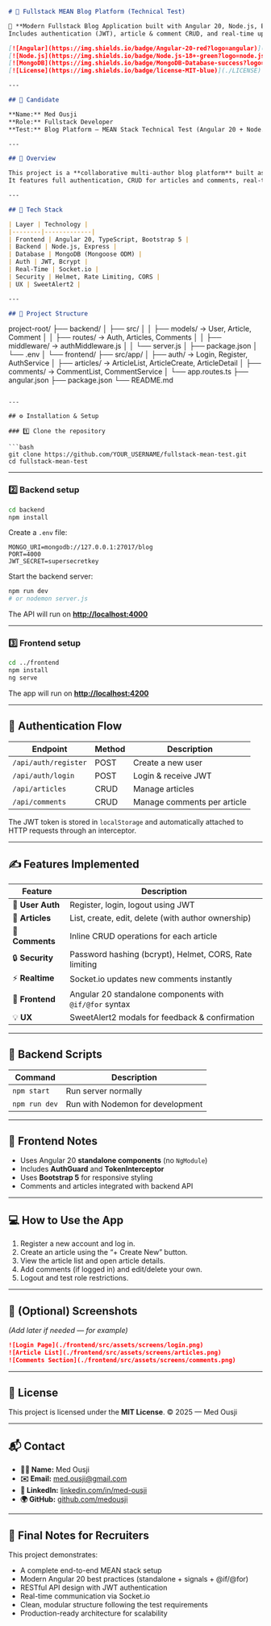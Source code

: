 
```markdown
# 🧩 Fullstack MEAN Blog Platform (Technical Test)

🚀 **Modern Fullstack Blog Application built with Angular 20, Node.js, Express, and MongoDB.**  
Includes authentication (JWT), article & comment CRUD, and real-time updates with Socket.io.  

[![Angular](https://img.shields.io/badge/Angular-20-red?logo=angular)](https://angular.io/)
[![Node.js](https://img.shields.io/badge/Node.js-18+-green?logo=node.js)](https://nodejs.org/)
[![MongoDB](https://img.shields.io/badge/MongoDB-Database-success?logo=mongodb)](https://www.mongodb.com/)
[![License](https://img.shields.io/badge/license-MIT-blue)](./LICENSE)

---

## 👤 Candidate

**Name:** Med Ousji  
**Role:** Fullstack Developer  
**Test:** Blog Platform – MEAN Stack Technical Test (Angular 20 + Node.js + MongoDB)

---

## 🧠 Overview

This project is a **collaborative multi-author blog platform** built as part of a technical test.  
It features full authentication, CRUD for articles and comments, real-time updates, and modern Angular 20 standalone components using the new `@if` / `@for` syntax.

---

## 🧩 Tech Stack

| Layer | Technology |
|--------|-------------|
| Frontend | Angular 20, TypeScript, Bootstrap 5 |
| Backend | Node.js, Express |
| Database | MongoDB (Mongoose ODM) |
| Auth | JWT, Bcrypt |
| Real-Time | Socket.io |
| Security | Helmet, Rate Limiting, CORS |
| UX | SweetAlert2 |

---

## 📁 Project Structure

```

project-root/
├── backend/
│   ├── src/
│   │   ├── models/        → User, Article, Comment
│   │   ├── routes/        → Auth, Articles, Comments
│   │   ├── middleware/    → authMiddleware.js
│   │   └── server.js
│   ├── package.json
│   └── .env
│
└── frontend/
├── src/app/
│   ├── auth/          → Login, Register, AuthService
│   ├── articles/      → ArticleList, ArticleCreate, ArticleDetail
│   ├── comments/      → CommentList, CommentService
│   └── app.routes.ts
├── angular.json
├── package.json
└── README.md

````

---

## ⚙️ Installation & Setup

### 1️⃣ Clone the repository

```bash
git clone https://github.com/YOUR_USERNAME/fullstack-mean-test.git
cd fullstack-mean-test
````

---

### 2️⃣ Backend setup

```bash
cd backend
npm install
```

Create a `.env` file:

```env
MONGO_URI=mongodb://127.0.0.1:27017/blog
PORT=4000
JWT_SECRET=supersecretkey
```

Start the backend server:

```bash
npm run dev
# or nodemon server.js
```

The API will run on **[http://localhost:4000](http://localhost:4000)**

---

### 3️⃣ Frontend setup

```bash
cd ../frontend
npm install
ng serve
```

The app will run on **[http://localhost:4200](http://localhost:4200)**

---

## 🔐 Authentication Flow

| Endpoint             | Method | Description                 |
| -------------------- | ------ | --------------------------- |
| `/api/auth/register` | POST   | Create a new user           |
| `/api/auth/login`    | POST   | Login & receive JWT         |
| `/api/articles`      | CRUD   | Manage articles             |
| `/api/comments`      | CRUD   | Manage comments per article |

The JWT token is stored in `localStorage` and automatically attached to HTTP requests through an interceptor.

---

## ✍️ Features Implemented

| Feature          | Description                                             |
| ---------------- | ------------------------------------------------------- |
| 👤 **User Auth** | Register, login, logout using JWT                       |
| 📰 **Articles**  | List, create, edit, delete (with author ownership)      |
| 💬 **Comments**  | Inline CRUD operations for each article                 |
| 🔒 **Security**  | Password hashing (bcrypt), Helmet, CORS, Rate limiting  |
| ⚡ **Realtime**   | Socket.io updates new comments instantly                |
| 🎨 **Frontend**  | Angular 20 standalone components with `@if/@for` syntax |
| 💡 **UX**        | SweetAlert2 modals for feedback & confirmation          |

---

## 🧱 Backend Scripts

| Command       | Description                      |
| ------------- | -------------------------------- |
| `npm start`   | Run server normally              |
| `npm run dev` | Run with Nodemon for development |

---

## 🧩 Frontend Notes

* Uses Angular 20 **standalone components** (no `NgModule`)
* Includes **AuthGuard** and **TokenInterceptor**
* Uses **Bootstrap 5** for responsive styling
* Comments and articles integrated with backend API

---

## 💻 How to Use the App

1. Register a new account and log in.
2. Create an article using the “+ Create New” button.
3. View the article list and open article details.
4. Add comments (if logged in) and edit/delete your own.
5. Logout and test role restrictions.

---

## 📸 (Optional) Screenshots

*(Add later if needed — for example)*

```markdown
![Login Page](./frontend/src/assets/screens/login.png)
![Article List](./frontend/src/assets/screens/articles.png)
![Comments Section](./frontend/src/assets/screens/comments.png)
```

---

## 🧾 License

This project is licensed under the **MIT License**.
© 2025 — Med Ousji

---

## 📬 Contact

* **👨‍💻 Name:** Med Ousji
* **✉️ Email:** [med.ousji@gmail.com](mailto:med.ousji@gmail.com)
* **🔗 LinkedIn:** [linkedin.com/in/med-ousji](https://linkedin.com/in/mohamed-ousji)
* **🌍 GitHub:** [github.com/medousji](https://github.com/medousji)

---

## 🏁 Final Notes for Recruiters

This project demonstrates:

* A complete end-to-end MEAN stack setup
* Modern Angular 20 best practices (standalone + signals + @if/@for)
* RESTful API design with JWT authentication
* Real-time communication via Socket.io
* Clean, modular structure following the test requirements
* Production-ready architecture for scalability


